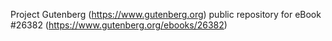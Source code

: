 Project Gutenberg (https://www.gutenberg.org) public repository for eBook #26382 (https://www.gutenberg.org/ebooks/26382)
